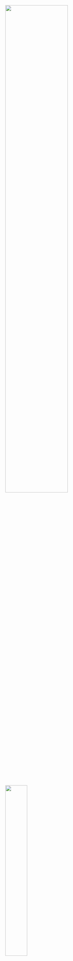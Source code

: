 <p float="left">
<img src="https://github-readme-stats.vercel.app/api?username=PranavSitaraman&show_icons=true&count_private=true&include_all_commits=false&theme=tokyonight" width=62.5%>
<img src="https://github-readme-stats.vercel.app/api/top-langs/?username=PranavSitaraman&layout=compact&langs_count=10&theme=tokyonight" width=37%>
</p>
